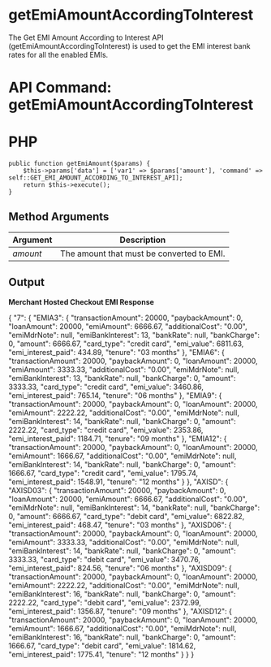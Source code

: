 # getEmiAmountAccordingToInterest

The Get EMI Amount According to Interest API (getEmiAmountAccordingToInterest) is used to get the EMI interest bank rates for all the enabled EMIs.

# API Command: getEmiAmountAccordingToInterest


# PHP

    public function getEmiAmount($params) {
        $this->params['data'] = ['var1' => $params['amount'], 'command' => self::GET_EMI_AMOUNT_ACCORDING_TO_INTEREST_API];
        return $this->execute();
    }

## Method Arguments


Argument |  Description
------------ | --------------------------
*amount* | The amount that must be converted to EMI.


## Output


**Merchant Hosted Checkout EMI Response**

{
      "7": {
            "EMIA3": {
                  "transactionAmount": 20000,
                  "paybackAmount": 0,
                  "loanAmount": 20000,
                  "emiAmount": 6666.67,
                  "additionalCost": "0.00",
                  "emiMdrNote": null,
                  "emiBankInterest": 13,
                  "bankRate": null,
                  "bankCharge": 0,
                  "amount": 6666.67,
                  "card_type": "credit card",
                  "emi_value": 6811.63,
                  "emi_interest_paid": 434.89,
                  "tenure": "03 months"
            },
            "EMIA6": {
                  "transactionAmount": 20000,
                  "paybackAmount": 0,
                  "loanAmount": 20000,
                  "emiAmount": 3333.33,
                  "additionalCost": "0.00",
                  "emiMdrNote": null,
                  "emiBankInterest": 13,
                  "bankRate": null,
                  "bankCharge": 0,
                  "amount": 3333.33,
                  "card_type": "credit card",
                  "emi_value": 3460.86,
                  "emi_interest_paid": 765.14,
                  "tenure": "06 months"
            },
            "EMIA9": {
                  "transactionAmount": 20000,
                  "paybackAmount": 0,
                  "loanAmount": 20000,
                  "emiAmount": 2222.22,
                  "additionalCost": "0.00",
                  "emiMdrNote": null,
                  "emiBankInterest": 14,
                  "bankRate": null,
                  "bankCharge": 0,
                  "amount": 2222.22,
                  "card_type": "credit card",
                  "emi_value": 2353.86,
                  "emi_interest_paid": 1184.71,
                  "tenure": "09 months"
            },
            "EMIA12": {
                  "transactionAmount": 20000,
                  "paybackAmount": 0,
                  "loanAmount": 20000,
                  "emiAmount": 1666.67,
                  "additionalCost": "0.00",
                  "emiMdrNote": null,
                  "emiBankInterest": 14,
                  "bankRate": null,
                  "bankCharge": 0,
                  "amount": 1666.67,
                  "card_type": "credit card",
                  "emi_value": 1795.74,
                  "emi_interest_paid": 1548.91,
                  "tenure": "12 months"
            }
      },
      "AXISD": {
            "AXISD03": {
                  "transactionAmount": 20000,
                  "paybackAmount": 0,
                  "loanAmount": 20000,
                  "emiAmount": 6666.67,
                  "additionalCost": "0.00",
                  "emiMdrNote": null,
                  "emiBankInterest": 14,
                  "bankRate": null,
                  "bankCharge": 0,
                  "amount": 6666.67,
                  "card_type": "debit card",
                  "emi_value": 6822.82,
                  "emi_interest_paid": 468.47,
                  "tenure": "03 months"
            },
            "AXISD06": {
                  "transactionAmount": 20000,
                  "paybackAmount": 0,
                  "loanAmount": 20000,
                  "emiAmount": 3333.33,
                  "additionalCost": "0.00",
                  "emiMdrNote": null,
                  "emiBankInterest": 14,
                  "bankRate": null,
                  "bankCharge": 0,
                  "amount": 3333.33,
                  "card_type": "debit card",
                  "emi_value": 3470.76,
                  "emi_interest_paid": 824.56,
                  "tenure": "06 months"
            },
            "AXISD09": {
                  "transactionAmount": 20000,
                  "paybackAmount": 0,
                  "loanAmount": 20000,
                  "emiAmount": 2222.22,
                  "additionalCost": "0.00",
                  "emiMdrNote": null,
                  "emiBankInterest": 16,
                  "bankRate": null,
                  "bankCharge": 0,
                  "amount": 2222.22,
                  "card_type": "debit card",
                  "emi_value": 2372.99,
                  "emi_interest_paid": 1356.87,
                  "tenure": "09 months"
            },
            "AXISD12": {
                  "transactionAmount": 20000,
                  "paybackAmount": 0,
                  "loanAmount": 20000,
                  "emiAmount": 1666.67,
                  "additionalCost": "0.00",
                  "emiMdrNote": null,
                  "emiBankInterest": 16,
                  "bankRate": null,
                  "bankCharge": 0,
                  "amount": 1666.67,
                  "card_type": "debit card",
                  "emi_value": 1814.62,
                  "emi_interest_paid": 1775.41,
                  "tenure": "12 months"
            }
      }
}